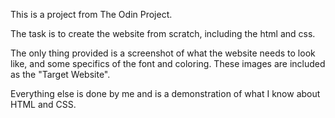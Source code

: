 This is a project from The Odin Project.

The task is to create the website from scratch, including the html and css.

The only thing provided is a screenshot of what the website needs to look like, and some specifics of the font and coloring. These images are included as the "Target Website".

Everything else is done by me and is a demonstration of what I know about HTML and CSS.
